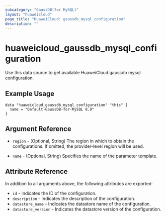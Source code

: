 ```yaml
---
subcategory: "GaussDB(for MySQL)"
layout: "huaweicloud"
page_title: "HuaweiCloud: gaussdb_mysql_configuration"
description: ""
---
```


# huaweicloud_gaussdb_mysql_configuration

Use this data source to get available HuaweiCloud gaussdb mysql configuration.

## Example Usage

```hcl
data "huaweicloud_gaussdb_mysql_configuration" "this" {
  name = "Default-GaussDB-for-MySQL 8.0"
}
```

## Argument Reference

* `region` - (Optional, String) The region in which to obtain the configurations. If omitted, the provider-level region
  will be used.

* `name` - (Optional, String) Specifies the name of the parameter template.

## Attribute Reference

In addition to all arguments above, the following attributes are exported:

* `id` - Indicates the ID of the configuration.
* `description` - Indicates the description of the configuration.
* `datastore_name` - Indicates the datastore name of the configuration.
* `datastore_version` - Indicates the datastore version of the configuration.

